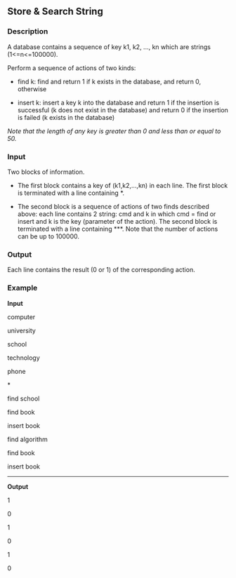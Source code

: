 
## Store & Search String
### Description
A database contains a sequence of key k1, k2, ..., kn which are strings (1<=n<=100000). 

Perform a sequence of actions of two kinds:

- find k: find and return 1 if k exists in the database, and return 0, otherwise

- insert k: insert a key k into the database and return 1 if the insertion is successful (k does not exist in the database) and return 0 if the insertion is failed (k exists in the database)

*Note that the length of any key is greater than 0 and less than or equal to 50.*

### Input

Two blocks of information. 

- The first block contains a key of (k1,k2,...,kn) in each line. The first block is terminated with a line containing \*. 

- The second block is a sequence of actions of two finds described above: each line contains 2 string: cmd and k in which cmd = find or insert and k is the key (parameter of the action). The second block is terminated with a line containing ***. Note that the number of actions can be up to 100000.

### Output
Each line contains the result (0 or 1) of the corresponding action.

### Example
**Input**

computer

university

school

technology

phone

\*

find school

find book

insert book

find algorithm

find book

insert book

***

**Output**

1

0

1

0

1

0